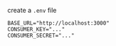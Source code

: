 create a `.env` file
```
BASE_URL="http://localhost:3000"
CONSUMER_KEY="..."
CONSUMER_SECRET="..."
```


